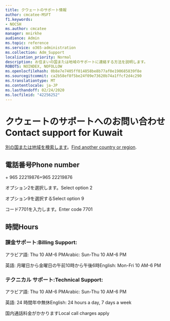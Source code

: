```yaml
---
title: クウェートのサポート情報
author: cmcatee-MSFT
f1.keywords:
- NOCSH
ms.author: cmcatee
manager: mnirkhe
audience: Admin
ms.topic: reference
ms.service: o365-administration
ms.collection: Adm_Support
localization_priority: Normal
description: お住まいの国または地域のサポートに連絡する方法を説明します。
ROBOTS: NOINDEX, NOFOLLOW
ms.openlocfilehash: 0b8e7e7405ff014858be8b77af0e190685839f8e
ms.sourcegitcommit: ca2b58ef8f5be24f09e73620b74a1ffcf2d4c290
ms.translationtype: MT
ms.contentlocale: ja-JP
ms.lasthandoff: 02/24/2020
ms.locfileid: "42256252"
---
```

# <a name="contact-support-for-kuwait"></a><span data-ttu-id="fd1d7-103">クウェートのサポートへのお問い合わせ</span><span class="sxs-lookup"><span data-stu-id="fd1d7-103">Contact support for Kuwait</span></span>

<span data-ttu-id="fd1d7-104">[別の国または地域を検索します](../contact-support-for-business-products.md)。</span><span class="sxs-lookup"><span data-stu-id="fd1d7-104">[Find another country or region](../contact-support-for-business-products.md).</span></span>

## <a name="phone-number"></a><span data-ttu-id="fd1d7-105">電話番号</span><span class="sxs-lookup"><span data-stu-id="fd1d7-105">Phone number</span></span>
<span data-ttu-id="fd1d7-106">+ 965 22219876</span><span class="sxs-lookup"><span data-stu-id="fd1d7-106">+965 22219876</span></span>

<span data-ttu-id="fd1d7-107">オプション2を選択します。</span><span class="sxs-lookup"><span data-stu-id="fd1d7-107">Select option 2</span></span>

<span data-ttu-id="fd1d7-108">オプション9を選択する</span><span class="sxs-lookup"><span data-stu-id="fd1d7-108">Select option 9</span></span>

<span data-ttu-id="fd1d7-109">コード7701を入力します。</span><span class="sxs-lookup"><span data-stu-id="fd1d7-109">Enter code 7701</span></span>

## <a name="hours"></a><span data-ttu-id="fd1d7-110">時間</span><span class="sxs-lookup"><span data-stu-id="fd1d7-110">Hours</span></span>
### <a name="billing-support"></a><span data-ttu-id="fd1d7-111">課金サポート:</span><span class="sxs-lookup"><span data-stu-id="fd1d7-111">Billing Support:</span></span>

<span data-ttu-id="fd1d7-112">アラビア語: Thu 10 AM-6 PM</span><span class="sxs-lookup"><span data-stu-id="fd1d7-112">Arabic: Sun-Thu 10 AM-6 PM</span></span>

<span data-ttu-id="fd1d7-113">英語: 月曜日から金曜日の午前10時から午後6時</span><span class="sxs-lookup"><span data-stu-id="fd1d7-113">English: Mon-Fri 10 AM-6 PM</span></span>

### <a name="technical-support"></a><span data-ttu-id="fd1d7-114">テクニカル サポート:</span><span class="sxs-lookup"><span data-stu-id="fd1d7-114">Technical Support:</span></span>

<span data-ttu-id="fd1d7-115">アラビア語: Thu 10 AM-6 PM</span><span class="sxs-lookup"><span data-stu-id="fd1d7-115">Arabic: Sun-Thu 10 AM-6 PM</span></span>

<span data-ttu-id="fd1d7-116">英語: 24 時間年中無休</span><span class="sxs-lookup"><span data-stu-id="fd1d7-116">English: 24 hours a day, 7 days a week</span></span>

<span data-ttu-id="fd1d7-117">国内通話料金がかかります</span><span class="sxs-lookup"><span data-stu-id="fd1d7-117">Local call charges apply</span></span>